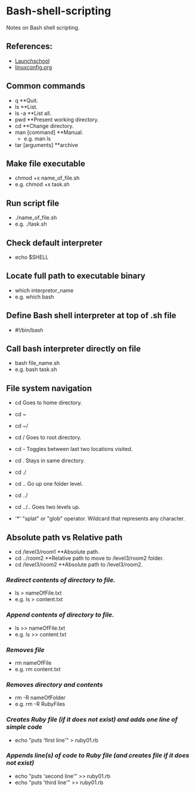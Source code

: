 # Bash-shell-scripting
Notes on Bash shell scripting.

## References:
* [Launchschool](https://launchschool.com/books/command_line/read/introduction)
* [linuxconfig.org](https://linuxconfig.org/bash-scripting-tutorial-for-beginners)

## Common commands
* q               **Quit.
* ls              **List.
* ls -a           **List all.
* pwd             **Present working directory.
* cd              **Change directory.
* man [command]   **Manual.
	* e.g. man ls
* tar [arguments] **archive


## Make file executable
* chmod +x name_of_file.sh
* e.g. chmod +x task.sh

## Run script file
* ./name_of_file.sh
* e.g. ./task.sh

## Check default interpreter
* echo $SHELL


## Locate full path to executable binary
* which interpretor_name
* e.g. which bash


## Define Bash shell interpreter at top of .sh file
* #!/bin/bash


## Call bash interpreter directly on file
* bash file_name.sh
* e.g. bash task.sh


## File system navigation
* cd       Goes to home directory.
* cd ~   
* cd ~/  

* cd /     Goes to root directory.

* cd -     Toggles between last two locations visited.

* cd .     Stays in same directory.
* cd ./

* cd ..    Go up one folder level.
* cd ../

* cd ../.. Goes two levels up.

* '*'  "splat" or "glob" operator. Wildcard that represents any character.

## Absolute path vs Relative path
* cd /level3/room1    **Absolute path.
* cd ../room2         **Relative path to move to /level3/room2 folder.
* cd /level3/room2    **Absolute path to /level3/room2.



### *Redirect contents of directory to file.*
* ls > nameOfFile.txt
* e.g. ls > content.txt

### *Append contents of directory to file.*
* ls >> nameOfFile.txt
* e.g. ls >> content.txt

### *Removes file*
* rm nameOfFile
* e.g. rm content.txt

### *Removes directory and contents*
* rm -R nameOfFolder
* e.g. rm -R RubyFiles

### *Creates Ruby file (if it does not exist) and adds one line of simple code*
* echo "puts 'first line'" > ruby01.rb

### *Appends line(s) of code to Ruby file (and creates file if it does not exist)*
* echo "puts 'second line'" >> ruby01.rb
* echo "puts 'third line'" >> ruby01.rb